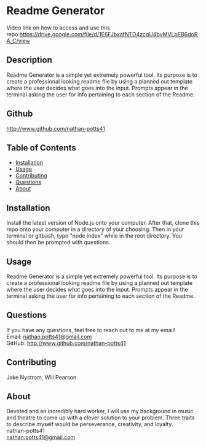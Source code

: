 # Readme Generator
  
  Video link on how to access and use this repo:https://drive.google.com/file/d/1E6FJbxafNTD4zcqU4bvMVLbEB6doRA_C/view
  ## Description
  Readme Generator is a simple yet extremely powerful tool. Its purpose is to create a professional looking readme file by using a planned out template where the user decides what goes into the input. Prompts appear in the terminal asking the user for info pertaining to each section of the Readme. 

  ## Github
  http://www.github.com/nathan-potts41

  ## Table of Contents
  - [Installation](#installation)
  - [Usage](#usage)
  - [Contributing](#contributing)
  - [Questions](#questions)
  - [About](#about)

  ## Installation
  Install the latest version of Node.js onto your computer. After that, clone this repo onto your computer in a directory of your choosing. Then in your terminal or gitbash, type "node index" while in the root directory. You should then be prompted with questions.   

  ## Usage
  Readme Generator is a simple yet extremely powerful tool. Its purpose is to create a professional looking readme file by using a planned out template where the user decides what goes into the input. Prompts appear in the terminal asking the user for info pertaining to each section of the Readme. 

 

  ## Questions
  If you have any questions, feel free to reach out to me at my email!   
  Email: nathan.potts41@gmail.com  
  GitHub: http://www.github.com/nathan-potts41
  
   ## Contributing
  Jake Nystrom, Will Pearson

  ## About 

  Devoted and an incredibly hard worker, I will use my background in music and theatre to come up with a clever solution to your problem. Three traits to describe myself would be perseverance, creativity, and loyalty.  
  nathan-potts41  
  nathan.potts41@gmail.com  
